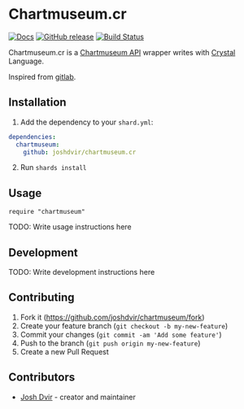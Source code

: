 # Chartmuseum.cr

[![Docs](https://img.shields.io/badge/docs-available-brightgreen.svg)](https://joshdvir.github.io/chartmuseum.cr/)
[![GitHub release](https://img.shields.io/github/release/joshdvir/chartmuseum.cr.svg)](https://github.com/joshdvir/chartmuseum.cr/releases)
[![Build Status](https://travis-ci.org/joshdvir/chartmuseum.cr.svg?branch=master)](https://travis-ci.org/joshdvir/chartmuseum.cr)


Chartmuseum.cr is a [Chartmuseum API](https://chartmuseum.com/) wrapper writes with [Crystal](http://crystal-lang.org/) Language.

Inspired from [gitlab](https://github.com/icyleaf/gitlab.cr).

## Installation

1. Add the dependency to your `shard.yml`:

```yaml
dependencies:
  chartmuseum:
    github: joshdvir/chartmuseum.cr
```

2. Run `shards install`

## Usage

```crystal
require "chartmuseum"
```

TODO: Write usage instructions here

## Development

TODO: Write development instructions here

## Contributing

1. Fork it (<https://github.com/joshdvir/chartmuseum/fork>)
2. Create your feature branch (`git checkout -b my-new-feature`)
3. Commit your changes (`git commit -am 'Add some feature'`)
4. Push to the branch (`git push origin my-new-feature`)
5. Create a new Pull Request

## Contributors

- [Josh Dvir](https://github.com/joshdvir) - creator and maintainer
